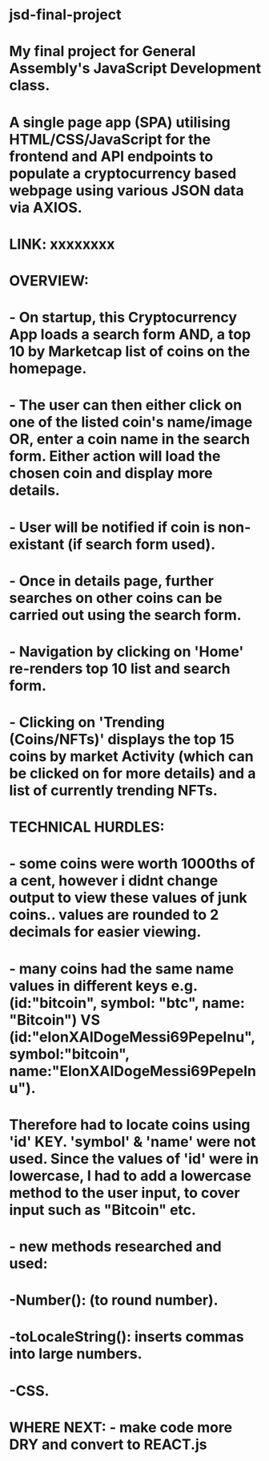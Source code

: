 # jsd-final-project
# My final project for General Assembly's JavaScript Development class. 
# A single page app (SPA) utilising HTML/CSS/JavaScript for the frontend and API endpoints to populate a cryptocurrency based webpage using various JSON data via AXIOS.

# LINK: xxxxxxxx

# OVERVIEW: 
#         - On startup, this Cryptocurrency App loads a search form AND, a top 10 by Marketcap list of coins on the homepage. 
#         - The user can then either click on one of the listed coin's name/image OR, enter a coin name in the search form. Either action will load the chosen coin and display more details.
#         - User will be notified if coin is non-existant (if search form used).
#         - Once in details page, further searches on other coins can be carried out using the search form.
#         - Navigation by clicking on 'Home' re-renders top 10 list and search form.
#         - Clicking on 'Trending (Coins/NFTs)' displays the top 15 coins by market Activity (which can be clicked on for more details) and a list of currently trending NFTs.

# TECHNICAL HURDLES:
#         - some coins were worth 1000ths of a cent, however i didnt change output to view these values of junk coins.. values are rounded to 2 decimals for easier viewing.
#         - many coins had the same name values in different keys e.g.  (id:"bitcoin", symbol: "btc", name: "Bitcoin") VS (id:"elonXAIDogeMessi69PepeInu", symbol:"bitcoin", name:"ElonXAIDogeMessi69PepeInu").
#            Therefore had to locate coins using 'id' KEY. 'symbol' & 'name' were not used. Since the values of 'id' were in lowercase, I had to add a lowercase method to the user input, to cover input such as "Bitcoin" etc.
#         - new methods researched and used:
#               -Number(): (to round number).
#               -toLocaleString(): inserts commas into large numbers.
#               -CSS.
            
# WHERE NEXT: - make code more DRY and convert to REACT.js
